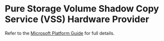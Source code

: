# Pure Storage Volume Shadow Copy Service (VSS) Hardware Provider

Refer to the [Microsoft Platform Guide](https://support.purestorage.com/Solutions/Microsoft_Platform_Guide/Microsoft_Integration_Releases/Volume_Shadow_Copy_Service_(VSS)_Hardware_Provider) for full details.
